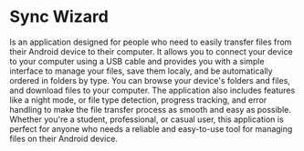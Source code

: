 # Sync Wizard
Is an application designed for people who need to easily transfer files from their Android device to their computer. It allows you to connect your device to your computer using a USB cable and provides you with a simple interface to manage your files, save them localy, and be automatically ordered in folders by type. You can browse your device's folders and files, and download files to your computer. The application also includes features like a night mode, or file type detection, progress tracking, and error handling to make the file transfer process as smooth and easy as possible. Whether you're a student, professional, or casual user, this application is perfect for anyone who needs a reliable and easy-to-use tool for managing files on their Android device.
